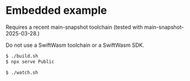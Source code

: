 # Embedded example

Requires a recent main-snapshot toolchain (tested with main-snapshot-2025-03-28.)

Do not use a SwiftWasm toolchain or a SwiftWasm SDK.

```sh
$ ./build.sh
$ npx serve Public
```

```sh
$ ./watch.sh
```
